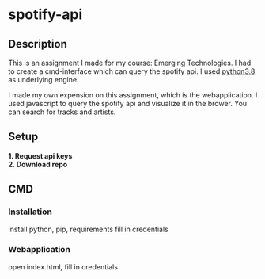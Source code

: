 # spotify-api
## Description
This is an assignment I made for my course: Emerging Technologies. I had to create a cmd-interface which can query the spotify api. I used [python3.8](https://www.python.org/downloads/release/python-380/) as underlying engine. 


I made my own expension on this assignment, which is the webapplication. I used javascript to query the spotify api and visualize it in the brower. You can search for tracks and artists.

## Setup
**1. Request api keys**  
**2. Download repo**

## CMD
### Installation
install python, pip, requirements
fill in credentials
### Webapplication
open index.html, fill in credentials

